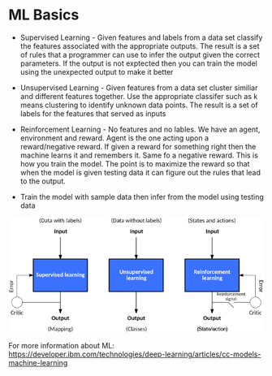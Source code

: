 # ML Basics

- Supervised Learning - Given features and labels from a data set classify the features associated with the appropriate outputs. The result is a set of rules that a programmer can use to infer the output given the correct parameters. If the output is not exptected then
you can train the model using the unexpected output to make it better

- Unsupervised Learning - Given features from a data set cluster similiar and different features together. Use the appropriate classifer such as k means clustering to identify unknown data points. The result is a set of labels for the features that served as inputs

- Reinforcement Learning - No features and no lables. We have an agent, environment and 
reward. Agent is the one acting upon a reward/negative reward. If given a reward for something right then the machine learns it and remembers it. Same fo a negative reward. This is how you train the model. The point is to maximize the reward so that when the model is 
given testing data it can figure out the rules that lead to the output. 

- Train the model with sample data then infer from the model using testing data


![image](https://github.com/ViraRa/Learn-Machine-Learning/blob/master/ML%20Model.png)

For more information about ML: https://developer.ibm.com/technologies/deep-learning/articles/cc-models-machine-learning
